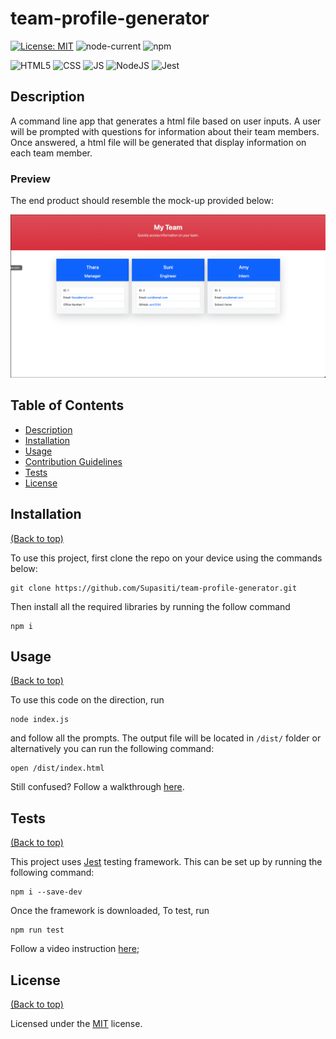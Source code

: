 # team-profile-generator

[![License: MIT](https://img.shields.io/badge/License-MIT-yellow.svg)](https://opensource.org/licenses/MIT)
![node-current](https://img.shields.io/node/v/inquirer)
![npm](https://img.shields.io/npm/v/jest)

![HTML5](https://img.shields.io/badge/HTML5-E34F26?style=for-the-badge&logo=html5&logoColor=white)
![CSS](https://img.shields.io/badge/CSS3-1572B6?style=for-the-badge&logo=css3&logoColor=white)
![JS](https://img.shields.io/badge/JavaScript-F7DF1E?style=for-the-badge&logo=javascript&logoColor=black)
![NodeJS](https://img.shields.io/badge/Node.js-43853D?style=for-the-badge&logo=node.js&logoColor=white)
![Jest](https://img.shields.io/badge/Jest-944058?style=for-the-badge&logo=jest&logoColor=white)


## <h2 id="description"> Description </h2>

A command line app that generates a html file based on user inputs. A user will be prompted
with questions for information about their team members. Once answered, a html file will be generated that display information on each team member.

### Preview

The end product should resemble the mock-up provided below:

[![team profile screenshot](./demo/screenshot.png)](https://youtu.be/myQuzvY8_Qw)


## <h2 id="table-of-contents"> Table of Contents </h2>

- [Description](#description)
- [Installation](#installation)
- [Usage](#usage)
- [Contribution Guidelines](#contribution)
- [Tests](#tests)
- [License](#license)


## <h2 id="installation"> Installation </h2>
[(Back to top)](#table-of-content)

To use this project, first clone the repo on your device using the commands below:

    git clone https://github.com/Supasiti/team-profile-generator.git

Then install all the required libraries by running the follow command

    npm i 


## <h2 id="usage"> Usage </h2>
[(Back to top)](#table-of-content)

To use this code on the direction, run

    node index.js

and follow all the prompts. The output file will be located in `/dist/` folder or alternatively you can run the following command:

    open /dist/index.html

Still confused? Follow a walkthrough [here](https://youtu.be/myQuzvY8_Qw).

## <h2 id="tests"> Tests </h2>
[(Back to top)](#table-of-content)

This project uses [Jest](https://jestjs.io) testing framework. This can be set up by running the following command:

    npm i --save-dev

Once the framework is downloaded, To test, run

    npm run test

Follow a video instruction [here](https://youtu.be/6sOVvqOrAGA);


## <h2 id="license"> License </h2>
[(Back to top)](#table-of-content)

Licensed under the [MIT](https://opensource.org/licenses/MIT) license.
